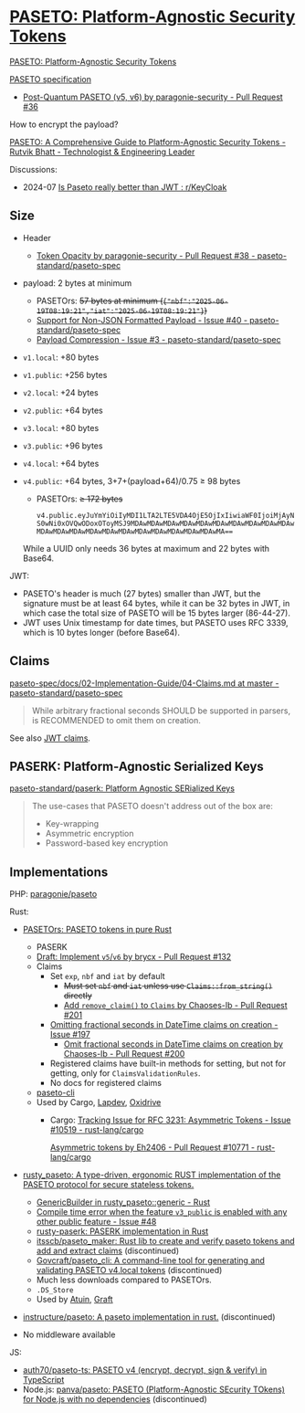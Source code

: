 # [PASETO: Platform-Agnostic Security Tokens](https://paseto.io/)
[PASETO: Platform-Agnostic Security Tokens](https://github.com/paragonie/paseto)

[PASETO specification](https://github.com/paseto-standard/paseto-spec)
- [Post-Quantum PASETO (v5, v6) by paragonie-security - Pull Request #36](https://github.com/paseto-standard/paseto-spec/pull/36)

How to encrypt the payload?

[PASETO: A Comprehensive Guide to Platform-Agnostic Security Tokens - Rutvik Bhatt - Technologist & Engineering Leader](https://www.rutvikbhatt.com/paseto-a-comprehensive-guide-to-platform-agnostic-security-tokens/)

Discussions:
- 2024-07 [Is Paseto really better than JWT : r/KeyCloak](https://www.reddit.com/r/KeyCloak/comments/1e2h5w7/is_paseto_really_better_than_jwt/)

## Size
- Header
  - [Token Opacity by paragonie-security - Pull Request #38 - paseto-standard/paseto-spec](https://github.com/paseto-standard/paseto-spec/pull/38)

- payload: 2 bytes at minimum
  - PASETOrs: ~~57 bytes at minimum (`{"nbf":"2025-06-19T08:19:21","iat":"2025-06-19T08:19:21"}`)~~
  - [Support for Non-JSON Formatted Payload - Issue #40 - paseto-standard/paseto-spec](https://github.com/paseto-standard/paseto-spec/issues/40)
  - [Payload Compression - Issue #3 - paseto-standard/paseto-spec](https://github.com/paseto-standard/paseto-spec/issues/3)

- `v1.local`: +80 bytes
- `v1.public`: +256 bytes
- `v2.local`: +24 bytes
- `v2.public`: +64 bytes
- `v3.local`: +80 bytes
- `v3.public`: +96 bytes
- `v4.local`: +64 bytes
- `v4.public`: +64 bytes, 3+7+(payload+64)/0.75 ≥ 98 bytes
  - PASETOrs: ~~≥ 172 bytes~~

    `v4.public.eyJuYmYiOiIyMDI1LTA2LTE5VDA4OjE5OjIxIiwiaWF0IjoiMjAyNS0wNi0xOVQwODoxOToyMSJ9MDAwMDAwMDAwMDAwMDAwMDAwMDAwMDAwMDAwMDAwMDAwMDAwMDAwMDAwMDAwMDAwMDAwMDAwMDAwMDAwMDAwMA==`

  While a UUID only needs 36 bytes at maximum and 22 bytes with Base64.

JWT:
- PASETO's header is much (27 bytes) smaller than JWT, but the signature must be at least 64 bytes, while it can be 32 bytes in JWT, in which case the total size of PASETO will be 15 bytes larger (86-44-27).
- JWT uses Unix timestamp for date times, but PASETO uses RFC 3339, which is 10 bytes longer (before Base64).

## Claims
[paseto-spec/docs/02-Implementation-Guide/04-Claims.md at master - paseto-standard/paseto-spec](https://github.com/paseto-standard/paseto-spec/blob/master/docs/02-Implementation-Guide/04-Claims.md)
> While arbitrary fractional seconds SHOULD be supported in parsers, is RECOMMENDED to omit them on creation.

See also [JWT claims](JSON%20Web.md#claims).

## PASERK: Platform-Agnostic Serialized Keys
[paseto-standard/paserk: Platform Agnostic SERialized Keys](https://github.com/paseto-standard/paserk)

> The use-cases that PASETO doesn't address out of the box are:
> 
> - Key-wrapping
> - Asymmetric encryption
> - Password-based key encryption

## Implementations
PHP: [paragonie/paseto](https://github.com/paragonie/paseto)

Rust:
- [PASETOrs: PASETO tokens in pure Rust](https://github.com/brycx/pasetors)
  - PASERK
  - [Draft: Implement `v5`/`v6` by brycx - Pull Request #132](https://github.com/brycx/pasetors/pull/132)
  - Claims
    - Set `exp`, `nbf` and `iat` by default
      - ~~Must set `nbf` and `iat` unless use `Claims::from_string()` directly~~
      - [Add `remove_claim()` to `Claims` by Chaoses-Ib - Pull Request #201](https://github.com/brycx/pasetors/pull/201)
    - [Omitting fractional seconds in DateTime claims on creation - Issue #197](https://github.com/brycx/pasetors/issues/197)
      - [Omit fractional seconds in DateTime claims on creation by Chaoses-Ib - Pull Request #200](https://github.com/brycx/pasetors/pull/200)
    - Registered claims have built-in methods for setting, but not for getting, only for `ClaimsValidationRules`.
    - No docs for registered claims
  - [paseto-cli](https://github.com/bettermarks/paseto-cli)
  - Used by Cargo, [Lapdev](https://github.com/lapce/lapdev), [Oxidrive](https://github.com/oxidrive/oxidrive)
    - Cargo: [Tracking Issue for RFC 3231: Asymmetric Tokens - Issue #10519 - rust-lang/cargo](https://github.com/rust-lang/cargo/issues/10519)

      [Asymmetric tokens by Eh2406 - Pull Request #10771 - rust-lang/cargo](https://github.com/rust-lang/cargo/pull/10771)

- [rusty\_paseto: A type-driven, ergonomic RUST implementation of the PASETO protocol for secure stateless tokens.](https://github.com/rrrodzilla/rusty_paseto)
  - [GenericBuilder in rusty\_paseto::generic - Rust](https://docs.rs/rusty_paseto/latest/rusty_paseto/generic/struct.GenericBuilder.html)
  - [Compile time error when the feature `v3_public` is enabled with any other public feature - Issue #48](https://github.com/rrrodzilla/rusty_paseto/issues/48)
  - [rusty-paserk: PASERK implementation in Rust](https://github.com/conradludgate/rusty-paserk)
  - [itsscb/paseto\_maker: Rust lib to create and verify paseto tokens and add and extract claims](https://github.com/itsscb/paseto_maker) (discontinued)
  - [Govcraft/paseto\_cli: A command-line tool for generating and validating PASETO v4.local tokens](https://github.com/GovCraft/paseto_cli) (discontinued)
  - Much less downloads compared to PASETOrs.
  - `.DS_Store`
  - Used by [Atuin](https://github.com/atuinsh/atuin), [Graft](https://github.com/orbitinghail/graft)

- [instructure/paseto: A paseto implementation in rust.](https://github.com/instructure/paseto) (discontinued)

- No middleware available

JS:
- [auth70/paseto-ts: PASETO v4 (encrypt, decrypt, sign & verify) in TypeScript](https://github.com/auth70/paseto-ts)
- Node.js: [panva/paseto: PASETO (Platform-Agnostic SEcurity TOkens) for Node.js with no dependencies](https://github.com/panva/paseto) (discontinued)
